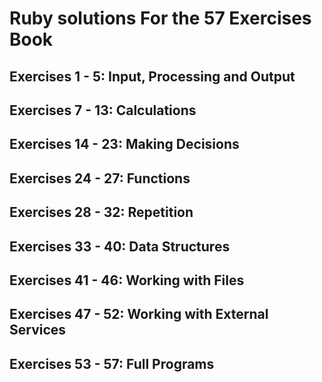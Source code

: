 # Ruby solutions For the 57 Exercises Book

## Exercises 1 - 5: Input, Processing and Output

## Exercises 7 - 13: Calculations

## Exercises 14 - 23: Making Decisions

## Exercises 24 - 27: Functions

## Exercises 28 - 32: Repetition

## Exercises 33 - 40: Data Structures

## Exercises 41 - 46: Working with Files

## Exercises 47 - 52: Working with External Services

## Exercises 53 - 57: Full Programs
